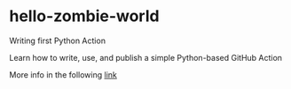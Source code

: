 # hello-zombie-world
Writing first Python Action

Learn how to write, use, and publish a simple Python-based GitHub Action

More info in the following [link](https://shipyard.build/blog/your-first-python-github-action/)